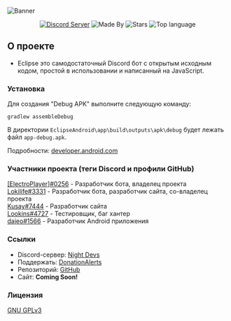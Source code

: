 ![Banner](https://cdn.discordapp.com/attachments/770009593131827300/887699952896200754/banner.png)

<p align="center">
    <a href="https://discord.gg/PHuvYMrvdr">
	<img alt="Discord Server" src="https://img.shields.io/discord/769184583123730432?color=7289da&logo=discord&logoColor=white"></a>
    <img alt="Made By" src="https://img.shields.io/badge/made%20by-NightDevs-blue.svg" >
    <img alt="Stars" src="https://img.shields.io/github/stars/Night-Devs/EclipseAndroid.svg?style=flat">
    <img alt="Top language" src="https://img.shields.io/github/languages/top/Night-Devs/EclipseAndroid.svg">
</p>

## О проекте
- Eclipse это самодостаточный Discord бот с открытым исходным кодом, простой в использовании и написанный на JavaScript.

### Установка
Для создания "Debug APK" выполните следующую команду: 
```
gradlew assembleDebug
```
В директории `EclipseAndroid\app\build\outputs\apk\debug` будет лежать файл `app-debug.apk`.

Подробности: [developer.android.com](https://developer.android.com/studio/build/building-cmdline)

### Участники проекта (теги Discord и профили GitHub)
[\[ElectroPlayer\]#0256](https://github.com/Elektroplayer) - Разработчик бота, владелец проекта<br>
[Lokilife#3331](https://github.com/Lokilife) - Разработчик бота, разработчик сайта, со-владелец проекта<br>
[Kusay#7444](https://github.com/Kasefuchs) - Разработчик сайта<br>
[Lookins#4727](https://github.com/Lookins01) - Тестировщик, баг хантер<br>
[dajeo#1566](https://github.com/dajeo) - Разработчик Android приложения<br>

### Ссылки
- Discord-сервер: [Night Devs](https://discord.gg/PHuvYMrvdr)
- Поддержать: [DonationAlerts](https://www.donationalerts.com/r/electroplayer)
- Репозиторий: [GitHub](https://github.com/Night-Devs/EclipseBot)
- Сайт: **Coming Soon!**

### Лицензия
[GNU GPLv3](LICENSE)
